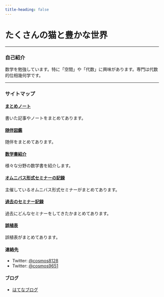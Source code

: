 ```yaml
---
title-heading: false
---
```


# たくさんの猫と豊かな世界
<!-- [sample pdf](pdf/sample_diagram.pdf) -->

---

### 自己紹介
数学を勉強しています。特に「空間」や「代数」に興味があります。専門は代数的位相幾何学です。



---
### サイトマップ

#### <a href="/notes">まとめノート</a>
書いた記事やノートをまとめてあります。


#### <a href="/adjoint">随伴図鑑</a>
随伴をまとめてあります。


#### <a href="/posts">数学書紹介</a>
様々な分野の数学書を紹介します。


#### <a href="/omnibus">オムニバス形式セミナーの記録</a>
主催しているオムニバス形式セミナーがまとめてあります。


#### <a href="/links">過去のセミナー記録</a>
過去にどんなセミナーをしてきたかまとめてあります。

#### <a href="/errata">誤植表</a>
誤植表がまとめてあります。

#### <span style="font-size:11pt;">連絡先</span>
- Twitter: [@cosmos8128](https://twitter.com/@cosmos8128)
- Twitter: [@cosmos9651](https://twitter.com/@cosmos9651)

#### <span style="font-size:11pt;">ブログ</span>
- [はてなブログ](https://ibu8128.hatenablog.com)


